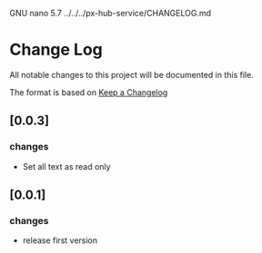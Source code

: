   GNU nano 5.7                                                     ../../../px-hub-service/CHANGELOG.md                                                                
# Change Log

All notable changes to this project will be documented in this file.

The format is based on [Keep a Changelog](http://keepachangelog.com/)


## [0.0.3]
### changes
- Set all text as read only



## [0.0.1]
### changes
- release first version

